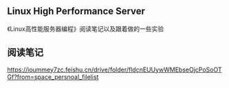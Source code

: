 ## Linux High Performance Server
《Linux高性能服务器编程》阅读笔记以及跟着做的一些实验

## 阅读笔记
https://ioummey7zc.feishu.cn/drive/folder/fldcnEUUywWMEbseOjcPoSoOTGf?from=space_persnoal_filelist
